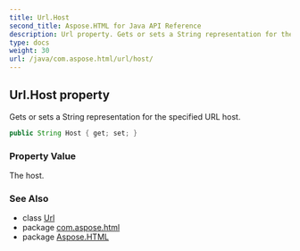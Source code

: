 ```yaml
---
title: Url.Host
second_title: Aspose.HTML for Java API Reference
description: Url property. Gets or sets a String representation for the specified URL host
type: docs
weight: 30
url: /java/com.aspose.html/url/host/
---
```

## Url.Host property

Gets or sets a String representation for the specified URL host.

```java
public String Host { get; set; }
```

### Property Value

The host.

### See Also

* class [Url](../)
* package [com.aspose.html](../../../com.aspose.html/)
* package [Aspose.HTML](../../../)
